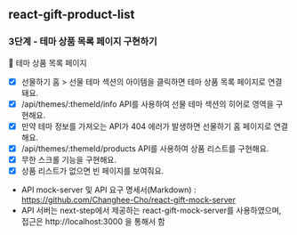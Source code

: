 ## react-gift-product-list

### 3단계 - 테마 상품 목록 페이지 구현하기

🔸 테마 상품 목록 페이지

- [x] 선물하기 홈 > 선물 테마 섹션의 아이템을 클릭하면 테마 상품 목록 페이지로 연결돼요.
- [x] /api/themes/:themeId/info API를 사용하여 선물 테마 섹션의 히어로 영역을 구현해요.
- [x] 만약 테마 정보를 가져오는 API가 404 에러가 발생하면 선물하기 홈 페이지로 연결해요.
- [x] /api/themes/:themeId/products API를 사용하여 상품 리스트를 구현해요.
- [x] 무한 스크롤 기능을 구현해요.
- [x] 상품 리스트가 없으면 빈 페이지를 보여줘요.

- API mock-server 및 API 요구 명세서(Markdown) : https://github.com/Changhee-Cho/react-gift-mock-server
- API 서버는 next-step에서 제공하는 react-gift-mock-server를 사용하였으며, 접근은 http://localhost:3000 을 통해서 함
